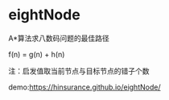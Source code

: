 # eightNode
A*算法求八数码问题的最佳路径

f(n) = g(n) + h(n)

注：启发值取当前节点与目标节点的错子个数

demo:https://hinsurance.github.io/eightNode/
